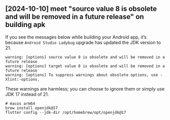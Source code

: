 <!--
 Copyright 2024 Fries_I23

 Licensed under the Apache License, Version 2.0 (the "License");
 you may not use this file except in compliance with the License.
 You may obtain a copy of the License at

     https://www.apache.org/licenses/LICENSE-2.0

 Unless required by applicable law or agreed to in writing, software
 distributed under the License is distributed on an "AS IS" BASIS,
 WITHOUT WARRANTIES OR CONDITIONS OF ANY KIND, either express or implied.
 See the License for the specific language governing permissions and
 limitations under the License.
-->

## [2024-10-10] meet "source value 8 is obsolete and will be removed in a future release" on building apk

If you see the messages below while building your Android app,
it’s because `Android Studio Ladybug` upgrade has updated the JDK version to 21.

```log
warning: [options] source value 8 is obsolete and will be removed in a future release
warning: [options] target value 8 is obsolete and will be removed in a future release
warning: [options] To suppress warnings about obsolete options, use -Xlint:-options.
```

These warnings are harmless; you can choose to ignore them or simply use JDK 17 instead of 21.

```shell
# macos arm64
brew install openjdk@17
flutter config --jdk-dir /opt/homebrew/opt/openjdk@17
```

